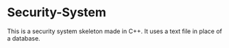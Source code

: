 # Security-System
This is a security system skeleton made in C++. It uses a text file in place of a database.
